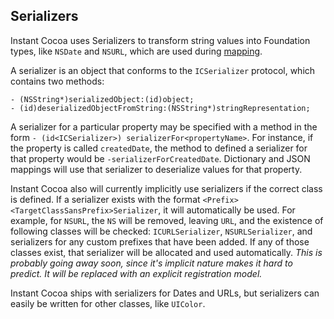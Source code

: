 ## Serializers

Instant Cocoa uses Serializers to transform string values into Foundation types, like `NSDate` and `NSURL`, which are used during [mapping](instant-model/mapping/).

A serializer is an object that conforms to the `ICSerializer` protocol, which contains two methods:

	- (NSString*)serializedObject:(id)object;
	- (id)deserializedObjectFromString:(NSString*)stringRepresentation;

A serializer for a particular property may be specified with a method in the form `- (id<ICSerializer>) serializerFor<propertyName>`. For instance, if the property is called `createdDate`, the method to defined a serializer for that property would be `-serializerForCreatedDate`. Dictionary and JSON mappings will use that serializer to deserialize values for that property.

Instant Cocoa also will currently implicitly use serializers if the correct class is defined. If a serializer exists with the format `<Prefix><TargetClassSansPrefix>Serializer`, it will automatically be used. For example, for `NSURL`, the `NS` will be removed, leaving `URL`, and the existence of following classes will be checked: `ICURLSerializer`, `NSURLSerializer`, and serializers for any custom prefixes that have been added. If any of those classes exist, that serializer will be allocated and used automatically. *This is probably going away soon, since it's implicit nature makes it hard to predict. It will be replaced with an explicit registration model.*

Instant Cocoa ships with serializers for Dates and URLs, but serializers can easily be written for other classes, like `UIColor`.










